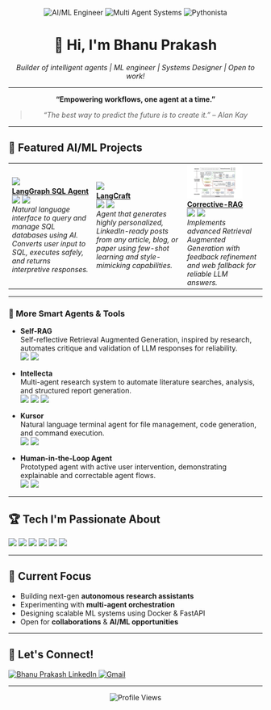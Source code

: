 <!-- Banner -->
<p align="center">
  <img src="https://img.shields.io/badge/AI%2FML%20Engineer-%F0%9F%96%A5%EF%B8%8F-blue" alt="AI/ML Engineer" height="28"/>
  <img src="https://img.shields.io/badge/Multi%20Agent%20Systems-%F0%9F%94%A5-orange" alt="Multi Agent Systems" height="28"/>
  <img src="https://img.shields.io/badge/Pythonista-%F0%9F%90%8D-yellow" alt="Pythonista" height="28"/>
</p>

<h1 align="center">👋 Hi, I'm Bhanu Prakash</h1>
<p align="center"><i>Builder of intelligent agents | ML engineer | Systems Designer | Open to work!</i></p>

---

<p align="center"><b>“Empowering workflows, one agent at a time.”</b></p>
<blockquote align="center" style="font-style:italic;">
  “The best way to predict the future is to create it.” – Alan Kay
</blockquote>

---

## 🚀 Featured AI/ML Projects

<table>
  <tr>
    <td>
      <img src="https://github.com/BhanuPrakash7668/langgraph-sql-agent/blob/main/images/workflow.png" width="110"/><br>
      <b><a href="https://github.com/BhanuPrakash7668/langgraph-sql-agent">LangGraph SQL Agent</a></b>
      <br>
      <img src="https://img.shields.io/badge/LangGraph-✔️-success"/>
      <img src="https://img.shields.io/badge/SQLAlchemy-✔️-blueviolet"/>
      <br>
      <i>Natural language interface to query and manage SQL databases using AI. Converts user input to SQL, executes safely, and returns interpretive responses.</i>
    </td>
    <td>
      <img src="https://github.com/BhanuPrakash7668/LangCraft/blob/main/media/workflow.png" width="110"/><br>
      <b><a href="https://github.com/BhanuPrakash7668/LangCraft">LangCraft</a></b>
      <br>
      <img src="https://img.shields.io/badge/Python-✔️-informational"/>
      <img src="https://img.shields.io/badge/Few_Shot_Learning-✔️-orange"/>
      <br>
      <i>Agent that generates highly personalized, LinkedIn-ready posts from any article, blog, or paper using few-shot learning and style-mimicking capabilities.</i>
    </td>
    <td>
      <img src="https://github.com/BhanuPrakash7668/Corrective-RAG/blob/main/media/workflow.png" width="110"/><br>
      <b><a href="https://github.com/BhanuPrakash7668/Corrective-RAG">Corrective-RAG</a></b>
      <br>
      <img src="https://img.shields.io/badge/RAG-✔️-blue"/>
      <img src="https://img.shields.io/badge/LangChain-✔️-green"/>
      <br>
      <i>Implements advanced Retrieval Augmented Generation with feedback refinement and web fallback for reliable LLM answers.</i>
    </td>
  </tr>
</table>

---

### 🧠 More Smart Agents & Tools

- **Self-RAG**  
  Self-reflective Retrieval Augmented Generation, inspired by research, automates critique and validation of LLM responses for reliability.  
  <img src="https://img.shields.io/badge/Self_Reflection-✔️-blue"/> <img src="https://img.shields.io/badge/LangGraph-✔️-orange"/>

- **Intellecta**  
  Multi-agent research system to automate literature searches, analysis, and structured report generation.  
  <img src="https://img.shields.io/badge/Multi_Agent-✔️-yellow"/> <img src="https://img.shields.io/badge/FastAPI-✔️-green"/> <img src="https://img.shields.io/badge/Dockerized-✔️-blue"/>

- **Kursor**  
  Natural language terminal agent for file management, code generation, and command execution.  
  <img src="https://img.shields.io/badge/ReAct_Framework-✔️-orange"/> <img src="https://img.shields.io/badge/LangChain-✔️-green"/>

- **Human-in-the-Loop Agent**  
  Prototyped agent with active user intervention, demonstrating explainable and correctable agent flows.  
  <img src="https://img.shields.io/badge/HITL-✔️-teal"/> <img src="https://img.shields.io/badge/LangChain-✔️-orange"/>

---

## 🏆 Tech I'm Passionate About

<p>
  <img src="https://img.shields.io/badge/Python-%2314354C.svg?style=for-the-badge&logo=python&logoColor=white"/>
  <img src="https://img.shields.io/badge/Docker-%230db7ed.svg?style=for-the-badge&logo=docker&logoColor=white"/>
  <img src="https://img.shields.io/badge/LangChain-🟩-success?style=for-the-badge"/>
  <img src="https://img.shields.io/badge/FastAPI-🟢-success?style=for-the-badge"/>
  <img src="https://img.shields.io/badge/OpenAI-🔵-success?style=for-the-badge"/>
  <img src="https://img.shields.io/badge/ChromaDB-🟪-success?style=for-the-badge"/>
</p>

---

## 🌱 Current Focus

- Building next-gen **autonomous research assistants**
- Experimenting with **multi-agent orchestration**
- Designing scalable ML systems using Docker & FastAPI
- Open for **collaborations** & **AI/ML opportunities**

---

## 🤝 Let's Connect!

<p align="left">
  <a href="https://www.linkedin.com/in/bhanuprakash7668">
    <img src="https://img.shields.io/badge/LinkedIn-%230077B5.svg?style=for-the-badge&logo=linkedin&logoColor=white" alt="Bhanu Prakash LinkedIn"/>
  </a>
  <a href="mailto:your.email@example.com">
    <img src="https://img.shields.io/badge/Gmail-%23D14836.svg?style=for-the-badge&logo=gmail&logoColor=white" alt="Gmail"/>
  </a>
</p>

---

<p align="center">
  <img src="https://komarev.com/ghpvc/?username=BhanuPrakash7668&label=Profile%20views&color=0e75b6&style=flat" alt="Profile Views"/>
</p>

<!--
**NOTE:**  
Update badges and links as needed. To maximize engagement, pin your top projects and keep visuals updated!
-->
